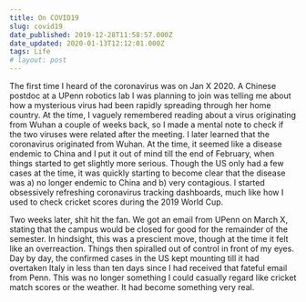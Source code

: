 ```yaml
---
title: On COVID19
slug: covid19
date_published: 2019-12-28T11:58:57.000Z
date_updated: 2020-01-13T12:12:01.000Z
tags: Life
# layout: post
---
```


The first time I heard of the coronavirus was on Jan X 2020. A Chinese postdoc at a UPenn robotics lab I was planning to join was telling me about how a mysterious virus had been rapidly spreading through her home country. At the time, I vaguely remembered reading about a virus originating from Wuhan a couple of weeks back, so I made a mental note to check if the two viruses were related after the meeting. I later learned that the coronavirus originated from Wuhan. At the time, it seemed like a disease endemic to China and I put it out of mind till the end of February, when things started to get slightly more serious. Though the US only had a few cases at the time, it was quickly starting to become clear that the disease was a) no longer endemic to China and b) very contagious. I started obsessively refreshing coronavirus tracking dashboards, much like how I used to check cricket scores during the 2019 World Cup.


Two weeks later, shit hit the fan. We got an email from UPenn on March X, stating that the campus would be closed for good for the remainder of the semester. In hindsight, this was a prescient move, though at the time it felt like an overreaction. Things then spiralled out of control in front of my eyes. Day by day, the confirmed cases in the US kept mounting till it had overtaken Italy in less than ten days since I had received that fateful email from Penn. This was no longer something I could casually regard like cricket match scores or the weather. It had become something very real.


